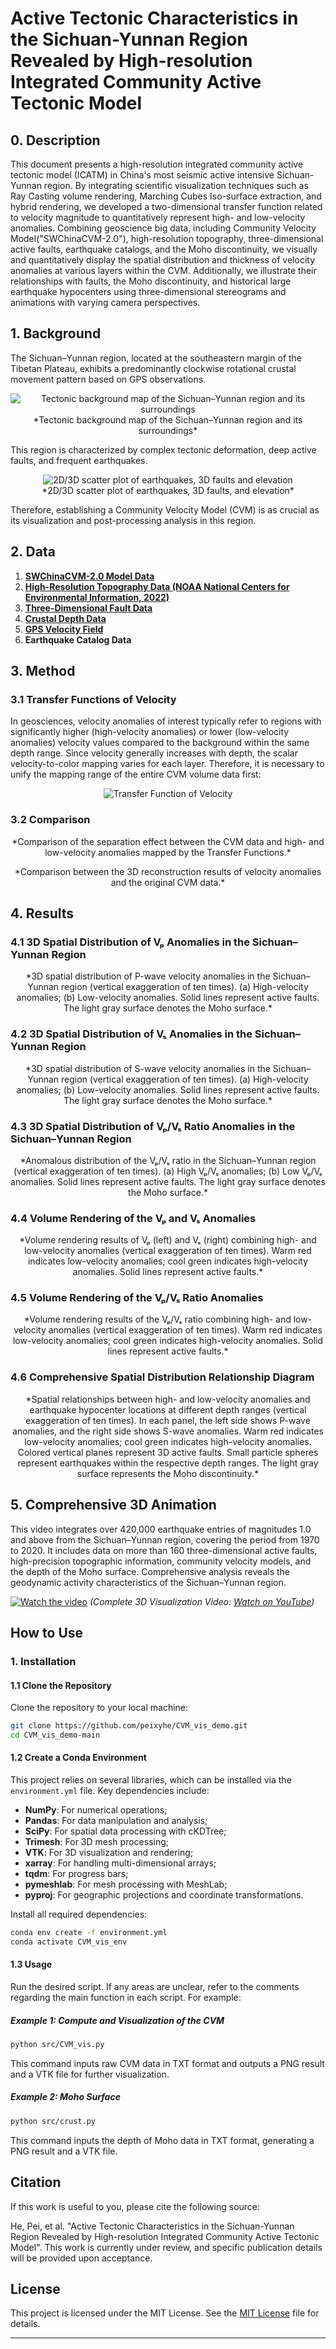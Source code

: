 # Active Tectonic Characteristics in the Sichuan-Yunnan Region Revealed by High-resolution Integrated Community Active Tectonic Model



## 0. Description


This document presents a high-resolution integrated community active tectonic model (ICATM) in China's most seismic active intensive Sichuan-Yunnan region. By integrating scientific visualization techniques such as Ray Casting volume rendering, Marching Cubes Iso-surface extraction, and hybrid rendering, we developed a two-dimensional transfer function related to velocity magnitude to quantitatively represent high- and low-velocity anomalies. Combining geoscience big data, including Community Velocity Model("SWChinaCVM-2.0"), high-resolution topography, three-dimensional active faults, earthquake catalogs, and the Moho discontinuity, we visually and quantitatively display the spatial distribution and thickness of velocity anomalies at various layers within the CVM. Additionally, we illustrate their relationships with faults, the Moho discontinuity, and historical large earthquake hypocenters using three-dimensional stereograms and animations with varying camera perspectives.


## 1. Background

The Sichuan–Yunnan region, located at the southeastern margin of the Tibetan Plateau, exhibits a predominantly clockwise rotational crustal movement pattern based on GPS observations.

<p align="center">
  <img src="pic/pic1.png" alt="Tectonic background map of the Sichuan–Yunnan region and its surroundings" /><br />
  *Tectonic background map of the Sichuan–Yunnan region and its surroundings*
</p>

This region is characterized by complex tectonic deformation, deep active faults, and frequent earthquakes.

<p align="center">
  <img src="pic/pic2.png" alt="2D/3D scatter plot of earthquakes, 3D faults and elevation" /><br />
  *2D/3D scatter plot of earthquakes, 3D faults, and elevation*
</p>

Therefore, establishing a Community Velocity Model (CVM) is as crucial as its visualization and post-processing analysis in this region.


## 2. Data

1. **[SWChinaCVM-2.0 Model Data](http://cses.ac.cn/sjcp/ggmx/2022/589.shtml)**
2. **[High-Resolution Topography Data (NOAA National Centers for Environmental Information, 2022)](https://www.ncei.noaa.gov/products/etopo-global-relief-model)**
3. **[Three-Dimensional Fault Data](http://cses.ac.cn/sjcp/ggmx/2024/609.shtml)**
4. **[Crustal Depth Data](https://www.sciencedirect.com/science/article/abs/pii/S0040195113006847?via%3Dihub)**
5. **[GPS Velocity Field](https://agupubs.onlinelibrary.wiley.com/doi/10.1029/2019JB018774)**
6. **Earthquake Catalog Data**


## 3. Method

### 3.1 Transfer Functions of Velocity

In geosciences, velocity anomalies of interest typically refer to regions with significantly higher (high-velocity anomalies) or lower (low-velocity anomalies) velocity values compared to the background within the same depth range. Since velocity generally increases with depth, the scalar velocity-to-color mapping varies for each layer. Therefore, it is necessary to unify the mapping range of the entire CVM volume data first:

<p align="center">
  <img src="pic/tf_func.png" alt="Transfer Function of Velocity" /><br />
</p>

### 3.2 Comparison

<p align="center">
  <img src="pic/pic3.png" alt="" /><br />
  *Comparison of the separation effect between the CVM data and high- and low-velocity anomalies mapped by the Transfer Functions.*
</p>

<p align="center">
  <img src="pic/pic4.png" alt="" /><br />
  *Comparison between the 3D reconstruction results of velocity anomalies and the original CVM data.*
</p>


## 4. Results

### 4.1 3D Spatial Distribution of Vₚ Anomalies in the Sichuan–Yunnan Region

<p align="center">
  <img src="pic/vp.png" alt="" /><br />
  *3D spatial distribution of P-wave velocity anomalies in the Sichuan–Yunnan region (vertical exaggeration of ten times). (a) High-velocity anomalies; (b) Low-velocity anomalies. Solid lines represent active faults. The light gray surface denotes the Moho surface.*
</p>

### 4.2 3D Spatial Distribution of Vₛ Anomalies in the Sichuan–Yunnan Region

<p align="center">
  <img src="pic/vs.png" alt="" /><br />
  *3D spatial distribution of S-wave velocity anomalies in the Sichuan–Yunnan region (vertical exaggeration of ten times). (a) High-velocity anomalies; (b) Low-velocity anomalies. Solid lines represent active faults. The light gray surface denotes the Moho surface.*
</p>

### 4.3 3D Spatial Distribution of Vₚ/Vₛ Ratio Anomalies in the Sichuan–Yunnan Region

<p align="center">
  <img src="pic/vpDvs.png" alt="" /><br />
  *Anomalous distribution of the Vₚ/Vₛ ratio in the Sichuan–Yunnan region (vertical exaggeration of ten times). (a) High Vₚ/Vₛ anomalies; (b) Low Vₚ/Vₛ anomalies. Solid lines represent active faults. The light gray surface denotes the Moho surface.*
</p>

### 4.4 Volume Rendering of the Vₚ and Vₛ Anomalies

<p align="center">
  <img src="pic/V_vp_vs.png" alt="" /><br />
  *Volume rendering results of Vₚ (left) and Vₛ (right) combining high- and low-velocity anomalies (vertical exaggeration of ten times). Warm red indicates low-velocity anomalies; cool green indicates high-velocity anomalies. Solid lines represent active faults.*
</p>

### 4.5 Volume Rendering of the Vₚ/Vₛ Ratio Anomalies

<p align="center">
  <img src="pic/V_vpDvs.png" alt="" /><br />
  *Volume rendering results of the Vₚ/Vₛ ratio combining high- and low-velocity anomalies (vertical exaggeration of ten times). Warm red indicates low-velocity anomalies; cool green indicates high-velocity anomalies. Solid lines represent active faults.*
</p>

### 4.6 Comprehensive Spatial Distribution Relationship Diagram

<p align="center">
  <img src="pic/vp_vs_10km.png" alt="" /><br />
  *Spatial relationships between high- and low-velocity anomalies and earthquake hypocenter locations at different depth ranges (vertical exaggeration of ten times). In each panel, the left side shows P-wave anomalies, and the right side shows S-wave anomalies. Warm red indicates low-velocity anomalies; cool green indicates high-velocity anomalies. Colored vertical planes represent 3D active faults. Small particle spheres represent earthquakes within the respective depth ranges. The light gray surface represents the Moho discontinuity.*
</p>


## 5. Comprehensive 3D Animation

This video integrates over 420,000 earthquake entries of magnitudes 1.0 and above from the Sichuan–Yunnan region, covering the period from 1970 to 2020. It includes data on more than 160 three-dimensional active faults, high-precision topographic information, community velocity models, and the depth of the Moho surface. Comprehensive analysis reveals the geodynamic activity characteristics of the Sichuan–Yunnan region.

[![Watch the video](https://img.youtube.com/vi/x29ss0pleRU/maxresdefault.jpg)](https://youtu.be/x29ss0pleRU)
*(Complete 3D Visualization Video: [Watch on YouTube](https://youtu.be/x29ss0pleRU))*



## How to Use

### 1. Installation

#### 1.1 Clone the Repository

Clone the repository to your local machine:

```bash
git clone https://github.com/peixyhe/CVM_vis_demo.git
cd CVM_vis_demo-main
```

#### 1.2 Create a Conda Environment

This project relies on several libraries, which can be installed via the `environment.yml` file. Key dependencies include:

- **NumPy**: For numerical operations;
- **Pandas**: For data manipulation and analysis;
- **SciPy**: For spatial data processing with cKDTree;
- **Trimesh**: For 3D mesh processing;
- **VTK**: For 3D visualization and rendering;
- **xarray**: For handling multi-dimensional arrays;
- **tqdm**: For progress bars;
- **pymeshlab**: For mesh processing with MeshLab;
- **pyproj**: For geographic projections and coordinate transformations.

Install all required dependencies:

```bash
conda env create -f environment.yml
conda activate CVM_vis_env
```

#### 1.3 Usage

Run the desired script. If any areas are unclear, refer to the comments regarding the main function in each script. For example:

##### Example 1: Compute and Visualization of the CVM

```bash
python src/CVM_vis.py
```

This command inputs raw CVM data in TXT format and outputs a PNG result and a VTK file for further visualization.

##### Example 2: Moho Surface

```bash
python src/crust.py
```

This command inputs the depth of Moho data in TXT format, generating a PNG result and a VTK file.

## Citation

If this work is useful to you, please cite the following source:

He, Pei, et al. "Active Tectonic Characteristics in the Sichuan-Yunnan Region Revealed by High-resolution Integrated Community Active Tectonic Model". This work is currently under review, and specific publication details will be provided upon acceptance.

## License

This project is licensed under the MIT License. See the [MIT License](LICENSE) file for details.

---
